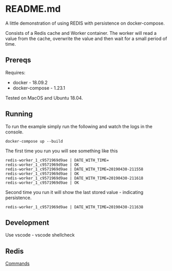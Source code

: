 # README.md
A little demonstration of using REDIS with persistence on docker-compose.  

Consists of a Redis cache and Worker container.  The worker will read a value from the cache, overwrite the value and then wait for a small period of time. 

## Prereqs 
Requires:
* docker - 18.09.2
* docker-compose - 1.23.1

Tested on MacOS and Ubuntu 18.04.

## Running
To run the example simply run the following and watch the logs in the console.  

```
docker-compose up --build
```

The first time you run you will see something like this 

```
redis-worker_1_c9571969d9ae | DATE_WITH_TIME=
redis-worker_1_c9571969d9ae | OK
redis-worker_1_c9571969d9ae | DATE_WITH_TIME=20190430-211558
redis-worker_1_c9571969d9ae | OK
redis-worker_1_c9571969d9ae | DATE_WITH_TIME=20190430-211618
redis-worker_1_c9571969d9ae | OK
```

Second time you run it will show the last stored value - indicating persistence. 

```
redis-worker_1_c9571969d9ae | DATE_WITH_TIME=20190430-211638
```

## Development
Use vscode - 
vscode
shellcheck


## Redis

[Commands](https://redis.io/commands)  
